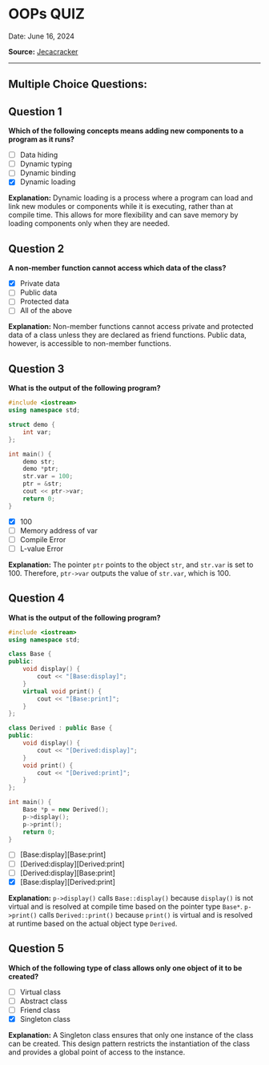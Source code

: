 # OOPs QUIZ

Date: June 16, 2024

**Source:** [Jecacracker](https://jecacracker.in/Daily_Quiz/)

---

## Multiple Choice Questions:

## Question 1
**Which of the following concepts means adding new components to a program as it runs?**
- [ ] Data hiding
- [ ] Dynamic typing
- [ ] Dynamic binding
- [x] Dynamic loading

**Explanation:**
Dynamic loading is a process where a program can load and link new modules or components while it is executing, rather than at compile time. This allows for more flexibility and can save memory by loading components only when they are needed.

## Question 2
**A non-member function cannot access which data of the class?**
- [x] Private data
- [ ] Public data
- [ ] Protected data
- [ ] All of the above

**Explanation:**
Non-member functions cannot access private and protected data of a class unless they are declared as friend functions. Public data, however, is accessible to non-member functions.

## Question 3
**What is the output of the following program?**

```cpp
#include <iostream>
using namespace std;

struct demo {
    int var;
};

int main() {
    demo str;
    demo *ptr;
    str.var = 100;
    ptr = &str;
    cout << ptr->var;
    return 0;
}
```

- [x] 100
- [ ] Memory address of var
- [ ] Compile Error
- [ ] L-value Error

**Explanation:**
The pointer `ptr` points to the object `str`, and `str.var` is set to 100. Therefore, `ptr->var` outputs the value of `str.var`, which is 100.

## Question 4
**What is the output of the following program?**

```cpp
#include <iostream>
using namespace std;

class Base {
public:
    void display() {
        cout << "[Base:display]";
    }
    virtual void print() {
        cout << "[Base:print]";
    }
};

class Derived : public Base {
public:
    void display() {
        cout << "[Derived:display]";
    }
    void print() {
        cout << "[Derived:print]";
    }
};

int main() {
    Base *p = new Derived();
    p->display();
    p->print();
    return 0;
}
```

- [ ] [Base:display][Base:print]
- [ ] [Derived:display][Derived:print]
- [ ] [Derived:display][Base:print]
- [x] [Base:display][Derived:print]

**Explanation:**
`p->display()` calls `Base::display()` because `display()` is not virtual and is resolved at compile time based on the pointer type `Base*`. `p->print()` calls `Derived::print()` because `print()` is virtual and is resolved at runtime based on the actual object type `Derived`.

## Question 5
**Which of the following type of class allows only one object of it to be created?**
- [ ] Virtual class
- [ ] Abstract class
- [ ] Friend class
- [x] Singleton class

**Explanation:**
A Singleton class ensures that only one instance of the class can be created. This design pattern restricts the instantiation of the class and provides a global point of access to the instance.
